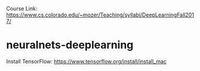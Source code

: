 Course Link:
https://www.cs.colorado.edu/~mozer/Teaching/syllabi/DeepLearningFall2017/

# neuralnets-deeplearning

Install TensorFlow:
https://www.tensorflow.org/install/install_mac
